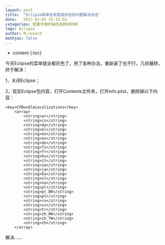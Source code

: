 ```yaml
---
layout: post
title:  "Eclipse菜单全部变成灰色的问题解决办法"
date:   2017-01-03 15:12:54
categories: 配置环境时候的各种ERROR
tags: Eclipse
author: M.renard
mathjax: false
---
```


* content
{:toc}

今天Eclipse的菜单就全都灰色了，用了各种办法，重新装了也不行，几经辗转，终于解决：

1，关闭Eclipse；

2，现实Eclipse包内容，打开Contents文件夹，打开info.plist，删除掉以下内容：




	<key>CFBundleLocalizations</key>
		<array>
			<string>ar</string>
			<string>cs</string>
			<string>da</string>
			<string>el</string>
			<string>en</string>
			<string>es</string>
			<string>de</string>
			<string>fi</string>
			<string>fr</string>
			<string>hu</string>
			<string>it</string>
			<string>iw</string>
			<string>ja</string>
			<string>ko</string>
			<string>nl</string>
			<string>no</string>
			<string>pl</string>
			<string>pt_BR</string>
			<string>pt</string>
			<string>ru</string>
			<string>sv</string>
			<string>tr</string>
			<string>zh_HK</string>
			<string>zh_TW</string>
			<string>zh</string>
		</array>

解决……
